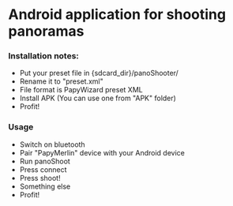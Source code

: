 # Android application for shooting panoramas

### Installation notes:
* Put your preset file in {sdcard_dir}/panoShooter/
* Rename it to "preset.xml"
* File format is PapyWizard preset XML
* Install APK (You can use one from "APK" folder)
* Profit!

### Usage
* Switch on bluetooth
* Pair "PapyMerlin" device with your Android device
* Run panoShoot
* Press connect
* Press shoot!
* Something else
* Profit!
